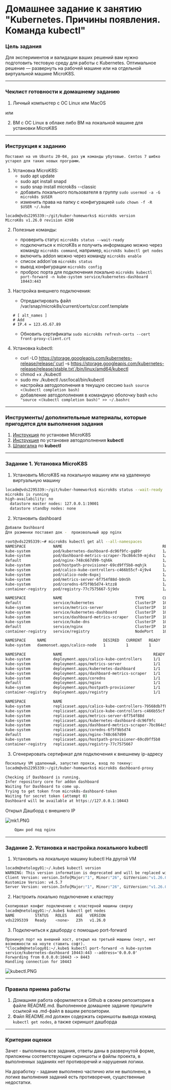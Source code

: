 # Домашнее задание к занятию "Kubernetes. Причины появления. Команда kubectl"

### Цель задания

Для экспериментов и валидации ваших решений вам нужно подготовить тестовую среду для работы с Kubernetes. Оптимальное решение — развернуть на рабочей машине или на отдельной виртуальной машине MicroK8S.

------

### Чеклист готовности к домашнему заданию

1. Личный компьютер с ОС Linux или MacOS 

или

2. ВМ c ОС Linux в облаке либо ВМ на локальной машине для установки MicroK8S  

------

### Инструкция к заданию
```
Поставил на vm Ubuntu 20-04, раз уж команды убутовые. Centos 7 шибко устарел для таких новых программ.
```
1. Установка MicroK8S:
    - sudo apt update
    - sudo apt install snapd
    - sudo snap install microk8s --classic
    - добавить локального пользователя в группу `sudo usermod -a -G microk8s $USER`
    - изменить права на папку с конфигурацией `sudo chown -f -R $USER ~/.kube`
```
locadm@vds2295339:~/git/kuber-homeworks$ microk8s version
MicroK8s v1.26.0 revision 4390
```

2. Полезные команды:
    - проверить статус `microk8s status --wait-ready`
    - подключиться к microK8s и получить информацию можно через команду `microk8s command`, например, `microk8s kubectl get nodes`
    - включить addon можно через команду `microk8s enable` 
    - список addon'ов `microk8s status`
    - вывод конфигурации `microk8s config`
    - проброс порта для подключения локально `microk8s kubectl port-forward -n kube-system service/kubernetes-dashboard 10443:443`


3. Настройка внешнего подключения:
    - Отредактировать файл /var/snap/microk8s/current/certs/csr.conf.template
    ```shell
    # [ alt_names ]
    # Add
    # IP.4 = 123.45.67.89
    ```
    - Обновить сертификаты `sudo microk8s refresh-certs --cert front-proxy-client.crt`

4. Установка kubectl:
    - curl -LO https://storage.googleapis.com/kubernetes-release/release/`curl -s https://storage.googleapis.com/kubernetes-release/release/stable.txt`/bin/linux/amd64/kubectl
    - chmod +x ./kubectl
    - sudo mv ./kubectl /usr/local/bin/kubectl 
    - настройка автодополнения в текущую сессию `bash source <(kubectl completion bash)`
    - добавление автодополнения в командную оболочку bash `echo "source <(kubectl completion bash)" >> ~/.bashrc`

------

### Инструменты/ дополнительные материалы, которые пригодятся для выполнения задания

1. [Инструкция](https://microk8s.io/docs/getting-started) по установке MicroK8S
2. [Инструкция](https://kubernetes.io/ru/docs/reference/kubectl/cheatsheet/#bash) по установке автодополнения **kubectl**
3. [Шпаргалка](https://kubernetes.io/ru/docs/reference/kubectl/cheatsheet/) по **kubectl**

------

### Задание 1. Установка MicroK8S

1. Установить MicroK8S на локальную машину или на удаленную виртуальную машину
```bash
locadm@vds2295339:~/git/kuber-homeworks$ microk8s status --wait-ready
microk8s is running
high-availability: no
  datastore master nodes: 127.0.0.1:19001
  datastore standby nodes: none
```
2. Установить dashboard

```bash
Добавли Dashboard
Для разминки поставил док -  произвольный app nginx

root@vds2295339:~# microk8s kubectl get all --all-namespaces
NAMESPACE            NAME                                            READY   STATUS    RESTARTS   AGE
kube-system          pod/kubernetes-dashboard-dc96f9fc-gq89r         1/1     Running   0          49m
kube-system          pod/dashboard-metrics-scraper-7bc864c59-mjdvz   1/1     Running   0          49m
default              pod/nginx-748c667d99-tqh6k                      1/1     Running   0          48m
kube-system          pod/hostpath-provisioner-69cd9ff5b8-mqhjk       1/1     Running   0          33m
kube-system          pod/calico-kube-controllers-c466b55cf-4j9v4     1/1     Running   0          53m
kube-system          pod/calico-node-6xpxj                           1/1     Running   0          53m
kube-system          pod/metrics-server-6f754f88d-b9n5h              1/1     Running   0          51m
kube-system          pod/coredns-6f5f9b5d74-ktzz8                    1/1     Running   0          49m
container-registry   pod/registry-77c7575667-5j9dv                   1/1     Running   0          20m

NAMESPACE            NAME                                TYPE        CLUSTER-IP      EXTERNAL-IP   PORT(S)                  AGE
default              service/kubernetes                  ClusterIP   10.152.183.1    <none>        443/TCP                  53m
kube-system          service/metrics-server              ClusterIP   10.152.183.78   <none>        443/TCP                  51m
kube-system          service/kubernetes-dashboard        ClusterIP   10.152.183.72   <none>        443/TCP                  51m
kube-system          service/dashboard-metrics-scraper   ClusterIP   10.152.183.48   <none>        8000/TCP                 51m
kube-system          service/kube-dns                    ClusterIP   10.152.183.10   <none>        53/UDP,53/TCP,9153/TCP   50m
default              service/nginx                       ClusterIP   10.152.183.81   <none>        80/TCP                   45m
container-registry   service/registry                    NodePort    10.152.183.63   <none>        5000:32000/TCP           20m

NAMESPACE     NAME                         DESIRED   CURRENT   READY   UP-TO-DATE   AVAILABLE   NODE SELECTOR            AGE
kube-system   daemonset.apps/calico-node   1         1         1       1            1           kubernetes.io/os=linux   53m

NAMESPACE            NAME                                        READY   UP-TO-DATE   AVAILABLE   AGE
kube-system          deployment.apps/calico-kube-controllers     1/1     1            1           53m
kube-system          deployment.apps/metrics-server              1/1     1            1           51m
kube-system          deployment.apps/kubernetes-dashboard        1/1     1            1           51m
kube-system          deployment.apps/dashboard-metrics-scraper   1/1     1            1           51m
kube-system          deployment.apps/coredns                     1/1     1            1           50m
default              deployment.apps/nginx                       1/1     1            1           48m
kube-system          deployment.apps/hostpath-provisioner        1/1     1            1           33m
container-registry   deployment.apps/registry                    1/1     1            1           20m

NAMESPACE            NAME                                                  DESIRED   CURRENT   READY   AGE
kube-system          replicaset.apps/calico-kube-controllers-79568db7f8    0         0         0       53m
kube-system          replicaset.apps/calico-kube-controllers-c466b55cf     1         1         1       53m
kube-system          replicaset.apps/metrics-server-6f754f88d              1         1         1       51m
kube-system          replicaset.apps/kubernetes-dashboard-dc96f9fc         1         1         1       49m
kube-system          replicaset.apps/dashboard-metrics-scraper-7bc864c59   1         1         1       49m
kube-system          replicaset.apps/coredns-6f5f9b5d74                    1         1         1       49m
default              replicaset.apps/nginx-748c667d99                      1         1         1       48m
kube-system          replicaset.apps/hostpath-provisioner-69cd9ff5b8       1         1         1       33m
container-registry   replicaset.apps/registry-77c7575667                   1         1         1       20m
```

3. Сгенерировать сертификат для подключения к внешнему ip-адресу

```bash
Поскольку VM удаленный, запустил прокси, вход по токену:
locadm@vds2295339:~/git/kuber-homeworks$ microk8s dashboard-proxy

Checking if Dashboard is running.
Infer repository core for addon dashboard
Waiting for Dashboard to come up.
Trying to get token from microk8s-dashboard-token
Waiting for secret token (attempt 0)
Dashboard will be available at https://127.0.0.1:10443
```

Открыл Дашборд с внешнего IP

![mk1.PNG](mk1.PNG)

```bash
    Один pod под nginx
```
------

### Задание 2. Установка и настройка локального kubectl
1. Установить на локальную машину kubectl
На другой VM
```bash
locadm@netology01:~/.kube$ kubectl version
WARNING: This version information is deprecated and will be replaced with the output from kubectl version --short.  Use --output=yaml|json to get the full version.
Client Version: version.Info{Major:"1", Minor:"26", GitVersion:"v1.26.0", GitCommit:"b46a3f887ca979b1a5d14fd39cb1af43e7e5d12d", GitTreeState:"clean", BuildDate:"2022-12-08T19:58:30Z", GoVersion:"go1.19.4", Compiler:"gc", Platform:"linux/amd64"}
Kustomize Version: v4.5.7
Server Version: version.Info{Major:"1", Minor:"26", GitVersion:"v1.26.0", GitCommit:"b46a3f887ca979b1a5d14fd39cb1af43e7e5d12d", GitTreeState:"clean", BuildDate:"2022-12-09T15:09:52Z", GoVersion:"go1.19.4", Compiler:"gc", Platform:"linux/amd64"}
```
2. Настроить локально подключение к кластеру
```bash
Скопировал конфиг подключение с кластерной машины сверху
locadm@netology01:~/.kube$ kubectl get nodes
NAME         STATUS   ROLES    AGE   VERSION
vds2295339   Ready    <none>   23h   v1.26.0
```
3. Подключиться к дашборду с помощью port-forward
```
Прокинул порт на внешний хост, открыл на третьей машины (ноут, нет возможности на ноуте ставить софт).
^Clocadm@netology01:~/.kube$ kubectl port-forward -n kube-system service/kubernetes-dashboard 10443:443 --address='0.0.0.0'
Forwarding from 0.0.0.0:10443 -> 8443
Handling connection for 10443
```
![kubectl.PNG](kubectl.PNG)

------

### Правила приема работы

1. Домашняя работа оформляется в Github в своем репозитории в файле README.md. Выполненное домашнее задание пришлите ссылкой на .md-файл в вашем репозитории.
2. Файл README.md должен содержать скриншоты вывода команд `kubectl get nodes`, а также скриншот дашборда

------

### Критерии оценки
Зачет - выполнены все задания, ответы даны в развернутой форме, приложены соответствующие скриншоты и файлы проекта, в выполненных заданиях нет противоречий и нарушения логики.

На доработку - задание выполнено частично или не выполнено, в логике выполнения заданий есть противоречия, существенные недостатки.
